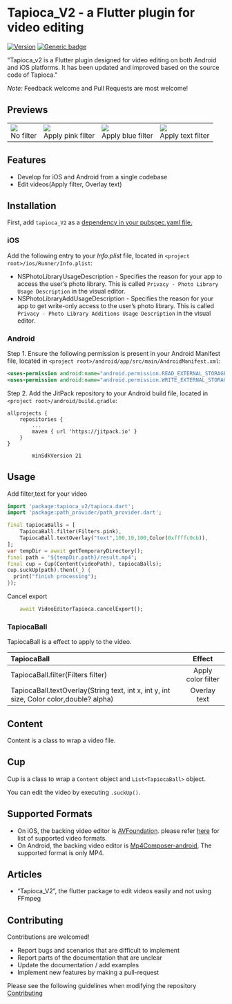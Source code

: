 # Tapioca_V2 - a Flutter plugin for video editing
[![Version](https://img.shields.io/pub/v/tapioca_v2.svg)](https://pub.dev/packages/tapioca_v2)
[![Generic badge](https://img.shields.io/badge/platform-android%20|%20ios%20|-blue.svg)](https://pub.dev/packages/tapioca_v2)

"Tapioca_v2 is a Flutter plugin designed for video editing on both Android and iOS platforms.
It has been updated and improved based on the source code of Tapioca."

*Note:* Feedback welcome and Pull Requests are most welcome!

## Previews

<table>
    <td><img src="https://raw.githubusercontent.com/anharu2394/tapioca/master/assets/non_filter.gif"><br>No filter</td>
    <td><img src="https://raw.githubusercontent.com/anharu2394/tapioca/master/assets/pink_filter.gif"><br>Apply pink filter</td>
    <td><img src="https://raw.githubusercontent.com/anharu2394/tapioca/master/assets/blue_filter.gif"><br>Apply blue filter</td>
    <td><img src="https://raw.githubusercontent.com/anharu2394/tapioca/master/assets/text_filter.gif"><br>Apply text filter</td>
</table>

## Features

- Develop for iOS and Android from a single codebase
- Edit videos(Apply filter, Overlay text)

## Installation

First, add `tapioca_V2` as a [dependency in your pubspec.yaml file.](https://flutter.dev/docs/development/packages-and-plugins/using-packages)

### iOS

Add the following entry to your _Info.plist_ file, located in `<project root>/ios/Runner/Info.plist`:

- NSPhotoLibraryUsageDescription - Specifies the reason for your app to access the user’s photo library. This is called `Privacy - Photo Library Usage Description` in the visual editor.
- NSPhotoLibraryAddUsageDescription - Specifies the reason for your app to get write-only access to the user’s photo library. This is called `Privacy - Photo Library Additions Usage Description` in the visual editor.


### Android

Step 1. Ensure the following permission is present in your Android Manifest file, located in `<project root>/android/app/src/main/AndroidManifest.xml`:

```xml
<uses-permission android:name="android.permission.READ_EXTERNAL_STORAGE" />
<uses-permission android:name="android.permission.WRITE_EXTERNAL_STORAGE" />
```

Step 2. Add the JitPack repository to your Android build file, located in `<project root>/android/build.gradle`:

```
allprojects {
	repositories {
		...
		maven { url 'https://jitpack.io' }
	}
}

```
```
        minSdkVersion 21
```

## Usage

Add filter,text for your video
```dart
import 'package:tapioca_v2/tapioca.dart';
import 'package:path_provider/path_provider.dart';

final tapiocaBalls = [
    TapiocaBall.filter(Filters.pink),
    TapiocaBall.textOverlay("text",100,10,100,Color(0xffffc0cb)),
];
var tempDir = await getTemporaryDirectory();
final path = '${tempDir.path}/result.mp4';
final cup = Cup(Content(videoPath), tapiocaBalls);
cup.suckUp(path).then((_) {
  print("finish processing");
});
```
Cancel export
```dart
    await VideoEditorTapioca.cancelExport();
```

### TapiocaBall

TapiocaBall is a effect to apply to the video.

| TapiocaBall                                                                |       Effect       |
|:---------------------------------------------------------------------------| :----------------: |
| TapiocaBall.filter(Filters filter)                                         | Apply color filter |
| TapiocaBall.textOverlay(String text, int x, int y, int size, Color color,double? alpha) |    Overlay text    |

## Content

Content is a class to wrap a video file.

## Cup

Cup is a class to wrap a `Content` object and `List<TapiocaBall>` object.

You can edit the video by executing `.suckUp()`.


## Supported Formats

- On iOS, the backing video editor is [AVFoundation](https://developer.apple.com/documentation/avfoundation).
  please refer [here](https://developer.apple.com/documentation/avfoundation/avfiletype) for list of supported video formats.
- On Android, the backing video editor is [Mp4Composer-android](https://github.com/MasayukiSuda/Mp4Composer-android),
  The supported format is only MP4.

## Articles

- “Tapioca_V2”, the flutter package to edit videos easily and not using 
  FFmpeg

## Contributing
Contributions are welcomed!

- Report bugs and scenarios that are difficult to implement
- Report parts of the documentation that are unclear
- Update the documentation / add examples
- Implement new features by making a pull-request

Please see the following guidelines when modifying the repository  
[Contributing](CONTRIBUTING.md)
